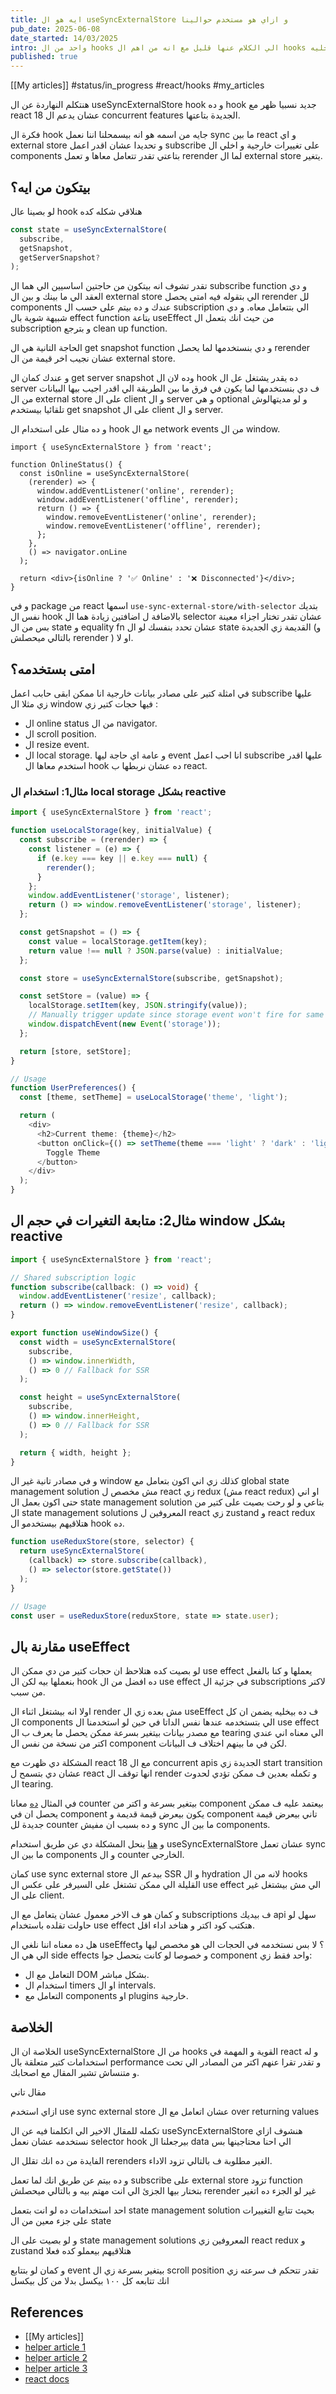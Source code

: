 ```yaml
---
title: ايه هو ال useSyncExternalStore و ازاي هو مستخدم حوالينا
pub_date: 2025-06-08
date_started: 14/03/2025
intro: واحد من ال hooks الي الكلام عنها قليل مع انه من اهم ال hooks الي مخليه react تكون reactive من الاساس تعالى نتعرف عليه و نشوف بيشتغل ازاي
published: true
---
```

[[My articles]]
#status/in_progress #react/hooks #my_articles


هنتكلم النهاردة عن ال useSyncExternalStore hook و ده hook جديد نسبيا ظهر مع react 18 عشان يدعم ال concurrent features الجديدة بتاعتها.

فكرة ال hook جايه من اسمه هو انه بيسمحلنا اننا نعمل sync ما بين react و اي external store و تحديدا عشان اقدر اعمل subscribe على تغييرات خارجية و اخلي ال components بتاعتي تقدر تتعامل معاها و تعمل rerender لما ال external store يتغير.

## بيتكون من ايه؟

لو بصينا عال hook هنلاقي شكله كده

```ts
const state = useSyncExternalStore(
  subscribe, 
  getSnapshot,
  getServerSnapshot?
);
```

تقدر تشوف انه بيتكون من حاجتين اساسيين الي هما ال subscribe function و دي العقد الي ما بينك و بين ال external store الي بتقوله فيه امتى يحصل rerender لل components عندك و ده بيتم على حسب ال subscription الي بتتعامل معاه. و دي شبيهة شوية بال effect function بتاعة useEffect من حيث انك بتعمل ال subscription و بترجع clean up function.

الحاجة التانية هي ال get snapshot function و دي بنستخدمها لما يحصل rerender عشان نجيب اخر قيمة من ال external store.

و عندك كمان ال get server snapshot وده لان ال hook ده يقدر يشتغل عل ال server ف دي بنستخدمها لما يكون في فرق ما بين الطريقة الي اقدر اجيب بيها البيانات من ال external store على ال client و ال server و هي optional و لو مديتهالوش تلقائيا بيستخدم get snapshot على ال client و ال server.

و ده مثال على استخدام ال hook مع ال network events من ال window.

```tsx
import { useSyncExternalStore } from 'react';

function OnlineStatus() {
  const isOnline = useSyncExternalStore(
    (rerender) => {
      window.addEventListener('online', rerender);
      window.addEventListener('offline', rerender);
      return () => {
        window.removeEventListener('online', rerender);
        window.removeEventListener('offline', rerender);
      };
    },
    () => navigator.onLine
  );

  return <div>{isOnline ? '✅ Online' : '❌ Disconnected'}</div>;
}
```

و في package من react اسمها `use-sync-external-store/with-selector` بتديك نفس ال hook بالاضافة ل اضافتين زيادة هما ال selector عشان تقدر تختار اجزاء معينة بس من ال state و equality fn عشان تحدد بنفسك لو ال state القديمة زي الجديدة (و بالتالي ميحصلش rerender ) او لا.

## امتى بستخدمه؟

في امثلة كتير على مصادر بيانات خارجية انا ممكن ابقى حابب اعمل subscribe عليها زي مثلا ال window فيها حجات كتير زي :

- ال online status من ال navigator.
- ال scroll position.
- ال resize event.
- ال local storage.
و عامة اي حاجة ليها event انا احب اعمل subscribe عليها اقدر استخدم معاها ال hook ده عشان نربطها ب react.

### مثال1: استخدام ال local storage بشكل reactive

```ts
import { useSyncExternalStore } from 'react';

function useLocalStorage(key, initialValue) {
  const subscribe = (rerender) => {
    const listener = (e) => {
      if (e.key === key || e.key === null) {
        rerender();
      }
    };
    window.addEventListener('storage', listener);
    return () => window.removeEventListener('storage', listener);
  };

  const getSnapshot = () => {
    const value = localStorage.getItem(key);
    return value !== null ? JSON.parse(value) : initialValue;
  };

  const store = useSyncExternalStore(subscribe, getSnapshot);

  const setStore = (value) => {
    localStorage.setItem(key, JSON.stringify(value));
    // Manually trigger update since storage event won't fire for same tab
    window.dispatchEvent(new Event('storage'));
  };

  return [store, setStore];
}

// Usage
function UserPreferences() {
  const [theme, setTheme] = useLocalStorage('theme', 'light');

  return (
    <div>
      <h2>Current theme: {theme}</h2>
      <button onClick={() => setTheme(theme === 'light' ? 'dark' : 'light')}>
        Toggle Theme
      </button>
    </div>
  );
}

```

## مثال2: متابعة التغيرات في حجم ال window بشكل reactive

```ts
import { useSyncExternalStore } from 'react';

// Shared subscription logic
function subscribe(callback: () => void) {
  window.addEventListener('resize', callback);
  return () => window.removeEventListener('resize', callback);
}

export function useWindowSize() {
  const width = useSyncExternalStore(
    subscribe,
    () => window.innerWidth,
    () => 0 // Fallback for SSR
  );

  const height = useSyncExternalStore(
    subscribe,
    () => window.innerHeight,
    () => 0 // Fallback for SSR
  );

  return { width, height };
}
```

و في مصادر تانية غير ال window كذلك زي اني اكون بتعامل مع global state management solution مش مخصص ل react زي redux (مش react redux) او اني حتى اكون بعمل ال state management solution بتاعي و لو رحت بصيت على كتير من ال state management solutions المعروفين ل react زي zustand و react redux هتلاقيهم بيستخدمو ال hook ده.

```ts
function useReduxStore(store, selector) {
  return useSyncExternalStore(
    (callback) => store.subscribe(callback),
    () => selector(store.getState())
  );
}

// Usage
const user = useReduxStore(reduxStore, state => state.user);
```

## مقارنة بال useEffect

لو بصيت كده هتلاحظ ان حجات كتير من دي ممكن ال use effect يعملها و كنا بالفعل بنعملها بيه لكن ال hook ده افضل من ال use effect في جزئية ال subscriptions لاكتر من سبب.

اولا انه بيشتغل اثناء ال render مش بعده زي ال useEffect ف ده بيخليه يضمن ان كل ال components الي بتستخدمه عندها نفس الداتا في حين لو استخدمنا ال use effect مع مصدر بيانات بيتغير بسرعة ممكن يحصل ما يعرف ب ال tearing الي معناه اني عندي اكتر من نسخة من نفس ال component لكن في ما بينهم اختلاف ف البيانات.

المشكلة دي ظهرت مع react 18 مع ال concurrent apis الجديدة زي start transition عشان دي بتسمح ل react انها توقف ال render و تكمله بعدين ف ممكن تؤدي لحدوث ال tearing.

في المثال [ده](https://codepen.io/Eyad-Abdou/pen/EajwWQJ) معانا counter بيتغير بسرعة و اكتر من component بيعتمد عليه ف ممكن يحصل ان في component يكون بيعرض قيمة قديمة و component تاني بيعرض قيمة جديدة لل counter و ده بسبب ان مفيش sync ما بين ال components.

و [هنا](https://codepen.io/Eyad-Abdou/pen/ZYGXeaM) بنحل المشكلة دي عن طريق استخدام useSyncExternalStore عشان تعمل sync ما بين ال components و ال counter الخارجي.

كمان use sync external store بيدعم ال SSR و ال hydration لانه من ال hooks القليلة الي ممكن تشتغل على السيرفر على عكس ال use effect الي مش بيشتغل غير على ال client.

و كمان هو ف الاخر معمول عشان يتعامل مع ال subscriptions ف بيديك api سهل لو حاولت تقلده باستخدام use effect هتكتب كود اكتر و هتاخد اداء اقل.

هل ده معناه اننا نلغي ال useEffect؟ لا بس نستخدمه في الحجات الي هو مخصص ليها و الي هي ال side effects و خصوصا لو كانت بتحصل جوا component واحد فقط زي:

- التعامل مع ال DOM بشكل مباشر.
- استخدام ال timers او ال intervals.
- التعامل مع components او plugins خارجية.

## الخلاصة

الخلاصة ان ال useSyncExternalStore من ال hooks القوية و المهمة في react و له استخدامات كتير متعلقة بال performance و تقدر تقرا عنهم اكتر من المصادر الي تحت و متنساش تشير المقال مع اصحابك.















مقال تاني

ازاي استخدم use sync external store عشان اتعامل مع ال over returning values

تكمله للمقال الاخير الي اتكلمنا فيه عن ال useSyncExternalStore هنشوف ازاي نستخدمه عشان نعمل selector hook بيرجعلنا ال data الي احنا محتاجينها بس

الفايدة من ده انك تقلل ال rerenders الغير مطلوبة ف بالتالي تزود الاداء.

و ده بيتم عن طريق انك لما تعمل subscribe على external store تزود function بتختار بيها الجزئ الي انت مهتم بيه و بالتالي ميحصلش rerender غير لو الجزء ده اتغير

احد استخدامات ده لو انت بتعمل state management solution بحيث تتابع التغييرات على جزء معين من ال state

و لو بصيت على ال state management solutions المعروفين زي react redux و zustand هتلاقيهم بيعملو كده فعلا

و كمان لو بتتابع event بيتغير بسرعة زي ال scroll position تقدر تتحكم ف سرعته زي انك تتابعه كل ١٠٠ بيكسل بدلا من كل بيكسل

## References

- [[My articles]]
- [helper article 1](https://thisweekinreact.com/articles/useSyncExternalStore-the-underrated-react-api)
- [helper article 2](https://blog.saeloun.com/2021/12/30/react-18-usesyncexternalstore-api/)
- [helper article 3](https://jser.dev/2023-08-02-usesyncexternalstore/)
- [react docs](https://react.dev/reference/react/useSyncExternalStore)
